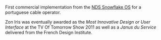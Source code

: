 First commercial implementation from the <a href="/projects/06_snowflake/">NDS Snowflake OS</a> for a portuguese cable operator.

Zon Iris was eventually awarded as the *Most Innovative Design or User Interface* at the TV Of Tomorrow Show 2011 as well as a *Janus du Service* delivered from the French Design Institute.